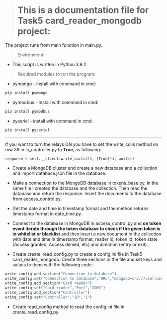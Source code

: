 > # This is a documentation file for Task5 card_reader_mongodb project:

The project runs from main function in main.py.

> Environment:

* This script is written in Python 3.9.2.

> Required modules to run the program:

* pymongo - install with command in cmd:
```py
pip install pymongo
```

* pymodbus - install with command in cmd:
```py
pip install pymodbus
```

* pyserial - install with command in cmd:
```py
pip install pyserial
```

---
If you want to turn the relays ON you have to set the write_coils method on row 39 in io_controller.py to **True**, as following:

```py
response = self.__client.write_coils(16, [True]*4, unit=1)
```

* Create a MongoDB cluster and create a new database and a collection and import database.json file in the database.

* Make a connection to the MongoDB database in tokens_base.py, in the same file I created the database and the collection. Then read the database and return the response. Insert the documents to the database from access_control.py.

* Get the date and time in timestamp format and the method returns timestamp format in date_time.py.

* Connect to the database in MongoDB in access_control.py and **on token event iterate through the token database to check if the given token is in whitelist or blacklist** and then insert a new document in the collection with date and time in timestamp format, reader id, token id, token state (Access granted, Access denied, etc) and direction (entry or exit).

* Create create_read_config.py to create a config.ini file in Task5 card_reader_mongodb.
Create three sections in the file and set keys and values to them with the following code:

```py
write_config.add_section("Connection to database")
write_config.set("Connection to database","URL","mongodb+srv://user:user-pass@cluster0.jfrs3.mongodb.net/myFirstDatabase?retryWrites=true&w=majority")
write_config.add_section("Card reader")
write_config.set("Card reader","Port","COM3")
write_config.add_section("Controller")
write_config.set("Controller","ID","1")
```

* Create read_config method to read the config.ini file in create_read_config.py.
